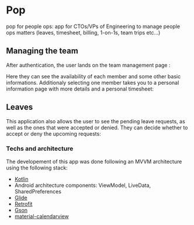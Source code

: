 # Pop

pop for people ops: app for CTOs/VPs of Engineering to manage people ops matters (leaves, timesheet, billing, 1-on-1s, team trips etc...)



## Managing the team

After authentication, the user lands on the team management page :

Here they can see the availability of each member and some other basic informations. Additionaly selecting one member takes you to a personal information
page with more details and a personal timesheet:

## Leaves

This application also allows the user to see the pending leave requests, as well as the ones that were accepted or denied.
They can decide whether to accept or deny the upcoming requests:

### Techs and architecture

The developement of this app was done following an MVVM architecture using the following stack:
* [Kotlin](https://kotlinlang.org/)
* Android architecture components: ViewModel, LiveData, SharedPreferences
* [Glide](https://github.com/bumptech/glide)
* [Retrofit](http://square.github.io/retrofit/)
* [Gson](https://github.com/google/gson)
* [material-calendarview](https://github.com/prolificinteractive/material-calendarview)
